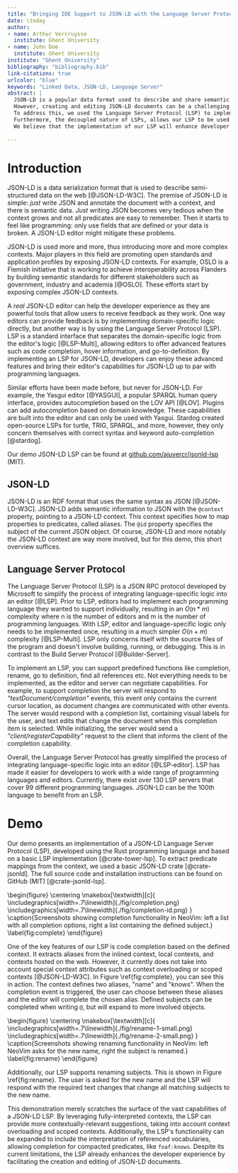 ```yaml
---
title: "Bringing IDE Support to JSON-LD with the Language Server Protocol"
date: \today
author:
- name: Arthur Vercruysse
  institute: Ghent University
- name: John Doe
  institute: Ghent University
institute: "Ghent University"
bibliography: "bibliography.bib"
link-citations: true
urlcolor: "blue"
keywords: "Linked Data, JSON-LD, Language Server"
abstract: |
  JSON-LD is a popular data format used to describe and share semantic data on the web.
  However, creating and editing JSON-LD documents can be a challenging task, especially when dealing with complex contexts, including many properties. The existing JSON editing functionality may not suffice for developers, and a JSON-LD editor could greatly enhance their experience.
  To address this, we used the Language Server Protocol (LSP) to implement a JSON-LD LSP. This LSP enables editors to suggest autocompletion items based on the defined context, and it also enables renaming identifiers inside the document.
  Furthermore, the decoupled nature of LSPs, allows our LSP to be used in many editors, mainly Visual Studio Code and Neovim.
  We believe that the implementation of our LSP will enhance developer ergonomics and promote the adoption of JSON-LD.
  
---
```


# Introduction

JSON-LD is a data serialization format that is used to describe semi-structured data on the web [@JSON-LD-W3C]. The premise of JSON-LD is simple: _just_ write JSON and annotate the document with a context, and there is semantic data. _Just_ writing JSON becomes very tedious when the context grows and not all predicates are easy to remember. Then it starts to feel like programming: only use fields that are defined or your data is broken. A JSON-LD editor might mitigate these problems.

JSON-LD is used more and more, thus introducing more and more complex contexts. Major players in this field are promoting open standards and application profiles by exposing JSON-LD contexts. For example, OSLO is a Flemish initiative that is working to achieve interoperability across Flanders by building semantic standards for different stakeholders such as government, industry and academia [@OSLO]. These efforts start by exposing complex JSON-LD contexts.


A _real_ JSON-LD editor can help the developer experience as they are powerful tools that allow users to receive feedback as they work. One way editors can provide feedback is by implementing domain-specific logic directly, but another way is by using the Language Server Protocol (LSP). LSP is a standard interface that separates the domain-specific logic from the editor's logic [@LSP-Multi], allowing editors to offer advanced features such as code completion, hover information, and go-to-definition. By implementing an LSP for JSON-LD, developers can enjoy these advanced features and bring their editor's capabilities for JSON-LD up to par with programming languages.

<!-- What is the competition doing? JSON with JSON schema? Autocompletion with Yasgui? Turtle lsp (stardog) -->
Similar efforts have been made before, but never for JSON-LD. For example, the Yasgui editor [@YASGUI], a popular SPARQL human query interface, provides autocompletion based on the LOV API [@LOV]. Plugins can add autocompletion based on domain knowledge. These capabilities are built into the editor and can only be used with Yasgui.
Stardog created open-source LSPs for turtle, TRIG, SPARQL, and more, however, they only concern themselves with correct syntax and keyword auto-completion [@stardog]. 

Our demo JSON-LD LSP can be found at [github.com/ajuvercr/jsonld-lsp](https://github.com/ajuvercr/jsonld-lsp) (MIT).

## JSON-LD

JSON-LD is an RDF format that uses the same syntax as JSON [@JSON-LD-W3C]. JSON-LD adds semantic information to JSON with the `@context` property, pointing to a JSON-LD context. This context specifies how to map properties to predicates, called aliases. The `@id` property specifies the subject of the current JSON object. Of course, JSON-LD and more notably the JSON-LD context are way more involved, but for this demo, this short overview suffices. 

## Language Server Protocol  

The Language Server Protocol (LSP) is a JSON RPC protocol developed by Microsoft to simplify the process of integrating language-specific logic into an editor [@LSP]. Prior to LSP, editors had to implement each programming language they wanted to support individually, resulting in an $O(n*m)$ complexity where n is the number of editors and m is the number of programming languages. With LSP, editor and language-specific logic only needs to be implemented once, resulting in a much simpler $O(n+m)$ complexity [@LSP-Multi]. LSP only concerns itself with the source files of the program and doesn't involve building, running, or debugging. This is in contrast to the Build Server Protocol [@Builder-Server].

To implement an LSP, you can support predefined functions like completion, rename, go to definition, find all references etc. Not everything needs to be implemented, as the editor and server can negotiate capabilities. For example, to support completion the server will respond to _"textDocument/completion"_ events, this event only contains the current cursor location, as document changes are communicated with other events. The server would respond with a completion list, containing visual labels for the user, and text edits that change the document when this completion item is selected. While initializing, the server would send a _"client/registerCapability"_ request to the client that informs the client of the completion capability. 

Overall, the Language Server Protocol has greatly simplified the process of integrating language-specific logic into an editor [@LSP-editor]. LSP has made it easier for developers to work with a wide range of programming languages and editors. Currently, there exist over 130 LSP servers that cover 99 different programming languages. JSON-LD can be the 100th language to benefit from an LSP.


# Demo

Our demo presents an implementation of a JSON-LD Language Server Protocol (LSP), developed using the Rust programming language and based on a basic LSP implementation [@crate-tower-lsp]. To extract predicate mappings from the context, we used a basic JSON-LD crate [@crate-jsonld]. The full source code and installation instructions can be found on GitHub (MIT) [@crate-jsonld-lsp].

\begin{figure}
\centering
\makebox[\textwidth][c]{
    \includegraphics[width=.7\linewidth]{./fig/completion.png}
    \includegraphics[width=.7\linewidth]{./fig/completion-id.png}
}
\caption{Screenshots showing completion functionality in NeoVim: left a list with all completion options, right a list containing the defined subject.}
\label{fig:complete}
\end{figure}


One of the key features of our LSP is code completion based on the defined context. It extracts aliases from the inlined context, local contexts, and contexts hosted on the web. However, it currently does not take into account special context attributes such as context overloading or scoped contexts [@JSON-LD-W3C]. In Figure \ref{fig:complete}, you can see this in action. The context defines two aliases, "name" and "knows". When the completion event is triggered, the user can choose between these aliases and the editor will complete the chosen alias. Defined subjects can be completed when writing `@`, but will expand to more involved objects.

\begin{figure}
\centering
\makebox[\textwidth][c]{
    \includegraphics[width=.7\linewidth]{./fig/rename-1-small.png}
    \includegraphics[width=.7\linewidth]{./fig/rename-2-small.png}
}
\caption{Screenshots showing renaming functionality in NeoVim: left NeoVim asks for the new name, right the subject is renamed.}
\label{fig:rename}
\end{figure}

Additionally, our LSP supports renaming subjects. This is shown in Figure \ref{fig:rename}. The user is asked for the new name and the LSP will respond with the required text changes that change all matching subjects to the new name.

<!--
This demo only shows a small part of the full potential of a JSON-LD LSP. If the LSP would interpret the context fully, it can give better suggestions based on context overloading and scoped contexts. The LSP can also be extended to interpret referred vocabularies to suggest compacted predicate notation, like `foaf:knows`. Yet, in its current form, the LSP can already help creating and editing JSON-LD documents, thus improving the developer experience.
-->
 
 
This demonstration merely scratches the surface of the vast capabilities of a JSON-LD LSP. By leveraging fully-interpreted contexts, the LSP can provide more contextually-relevant suggestions, taking into account context overloading and scoped contexts. Additionally, the LSP's functionality can be expanded to include the interpretation of referenced vocabularies, allowing completion for compacted predicates, like `foaf:knows`. Despite its current limitations, the LSP already enhances the developer experience by facilitating the creation and editing of JSON-LD documents.



